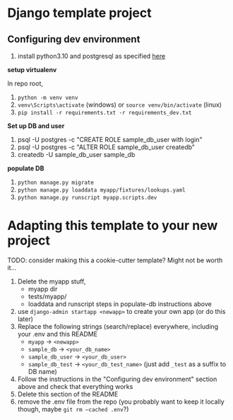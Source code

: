 # Django template project

## Configuring dev environment

1. install python3.10 and postgresql as specified [here](https://github.com/PHACDataHub/phac-django-docs/blob/master/local-dev.md#installing-and-using-postgres-wout-sci-ops-on-windows)

**setup virtualenv**

In repo root, 

1. `python -m venv venv`
2. `venv\Scripts\activate` (windows) or `source venv/bin/activate` (linux)
3. `pip install -r requirements.txt -r requirements_dev.txt`

**Set up DB and user**

1. psql -U postgres -c "CREATE ROLE sample_db_user with login"
2. psql -U postgres -c "ALTER ROLE sample_db_user createdb"
3. createdb -U sample_db_user sample_db

**populate DB**

1. `python manage.py migrate`
2. `python manage.py loaddata myapp/fixtures/lookups.yaml`
3. `python manage.py runscript myapp.scripts.dev`

# Adapting this template to your new project

TODO: consider making this a cookie-cutter template? Might not be worth it...

1. Delete the myapp stuff,
    - myapp dir
    - tests/myapp/
    - loaddata and runscript steps in populate-db instructions above 
2. use `django-admin startapp <newapp>` to create your own app (or do this later)
3. Replace the following strings (search/replace) everywhere, including your .env and this README
    - `myapp` -> `<newapp>`
    - `sample_db` -> `<your_db_name>`
    - `sample_db_user` -> `<your_db_user>`
    - `sample_db_test` -> `<your_db_test_name>` (just add `_test` as a suffix to DB name)
4. Follow the instructions in the "Configuring dev environment" section above and check that everything works 
5. Delete this section of the README
6. remove the .env file from the repo (you probably want to keep it locally though, maybe `git rm –cached .env`?)

